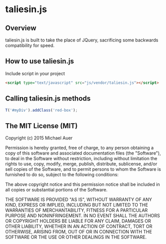 # taliesin.js
## Overview
taliesin.js is built to take the place of JQuery, sacrificing some backwards compatibility for speed.

## How to use taliesin.js
Include script in your project

```html
<script type="text/javascript" src="js/vendor/taliesin.js"></script>
```

## Calling taliesin.js methods
```javascript
T('#myDiv').addClass('red-box');
```

## The MIT License (MIT)

Copyright (c) 2015 Michael Auer

Permission is hereby granted, free of charge, to any person obtaining a copy of this software and associated documentation files (the "Software"), to deal in the Software without restriction, including without limitation the rights to use, copy, modify, merge, publish, distribute, sublicense, and/or sell copies of the Software, and to permit persons to whom the Software is furnished to do so, subject to the following conditions:

The above copyright notice and this permission notice shall be included in all copies or substantial portions of the Software.

THE SOFTWARE IS PROVIDED "AS IS", WITHOUT WARRANTY OF ANY KIND, EXPRESS OR IMPLIED, INCLUDING BUT NOT LIMITED TO THE WARRANTIES OF MERCHANTABILITY, FITNESS FOR A PARTICULAR PURPOSE AND NONINFRINGEMENT. IN NO EVENT SHALL THE AUTHORS OR COPYRIGHT HOLDERS BE LIABLE FOR ANY CLAIM, DAMAGES OR OTHER LIABILITY, WHETHER IN AN ACTION OF CONTRACT, TORT OR OTHERWISE, ARISING FROM, OUT OF OR IN CONNECTION WITH THE SOFTWARE OR THE USE OR OTHER DEALINGS IN THE SOFTWARE.
